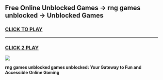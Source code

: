 
## Free Online Unblocked Games → rng games unblocked → Unblocked Games
<h3>
<a href="https://premium.freeplayer.one?title=rng_games_unblocked&ref=21F">CLICK TO PLAY</a></h3>
<hr>

<h3>
<a href="https://premium.freeplayer.one?title=rng_games_unblocked&ref=21F">CLICK 2 PLAY</a>
  
</h3>

<a href="https://premium.freeplayer.one?title=rng_games_unblocked&ref=21F/"><img src="https://clearcache.store/games.png"></a>


**rng games unblocked games unblocked: Your Gateway to Fun and Accessible Online Gaming**
